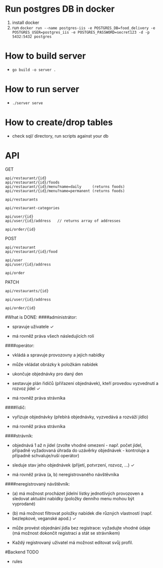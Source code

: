 # Run postgres DB in docker
1. install docker
2. run `docker run --name postgres-iis -e POSTGRES_DB=food_delivery -e POSTGRES_USER=postgres_iis -e POSTGRES_PASSWORD=secret123 -d -p 5432:5432 postgres`

# How to build server
- `go build -o server .`

# How to run server
- `./server serve`

# How to create/drop tables
- check sql/ directory, run scripts against your db 

# API
GET
```
api/restaurant/{id}
api/restaurant/{id}/foods 
api/restaurant/{id}/menu?name=daily     (returns foods)
api/restaurant/{id}/menu?name=permanent (returns foods)

api/restaurants

api/restaurant-categories

api/user/{id}
api/user/{id}/address   // returns array of addresses

api/order/{id}
```
POST
```
api/restaurant
api/restaurant/{id}/food

api/user
api/user/{id}/address

api/order
```
PATCH
```
api/restaurants/{id}

api/user/{id}/address

api/order/{id}
```

#What is DONE:
####administrátor:

- spravuje uživatele ✓

- má rovněž práva všech následujících rolí

####operátor:

- vkládá a spravuje provozovny a jejich nabídky 

- může vkládat obrázky k položkám nabídek 

- ukončuje objednávky pro daný den 

- sestavuje plán řidičů (přiřazení objednávek), kteří provedou vyzvednutí a rozvoz jídel ✓ 

- má rovněž práva strávníka

####řidič:

- vyřizuje objednávky (přebírá objednávky, vyzvedává a rozváží jídlo)

- má rovněž práva strávníka

####strávník:

- objednává 1 až n jídel (zvolte vhodné omezení - např. počet jídel, případně vyžadovaná úhrada do uzávěrky objednávek - kontroluje a případně schvaluje/ruší operátor)

- sleduje stav jeho objednávek (přijetí, potvrzení, rozvoz, ...) ✓

- má rovněž práva (a, b) neregistrovaného návštěvníka

####neregistrovaný návštěvník:

- (a) má možnost procházet jídelní lístky jednotlivých provozoven a sledovat aktuální nabídky (položky denního menu mohou být vyprodané) 

- (b) má možnost filtrovat položky nabídek dle různých vlastností (např. bezlepkové, veganské apod.) ✓

- může provést objednání jídla bez registrace: vyžadujte vhodné údaje (má možnost dokončit registraci a stát se strávníkem)

- Každý registrovaný uživatel má možnost editovat svůj profil. 
 
#Backend TODO
- rules

